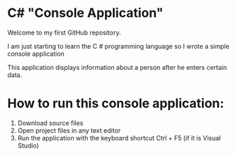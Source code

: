 # C# "Сonsole Application"
Welcome to my first GitHub repository.

I am just starting to learn the C # programming language so I wrote a simple console application

This application displays information about a person after he enters certain data.

<h1> How to run this console application: </h1>
<ol> 
  <li> Download source files </li> 
  <li> Open project files in any text editor </li>
  <li> Run the application with the keyboard shortcut Ctrl + F5 (if it is Visual Studio) </li>
</ol>

